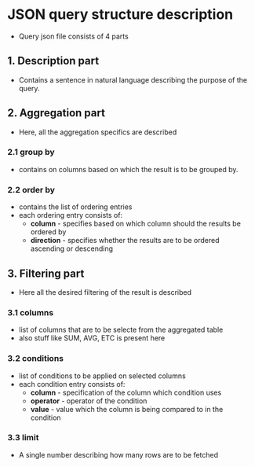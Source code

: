 # JSON query structure description
- Query json file consists of 4 parts
## 1. Description part
- Contains a sentence in natural language describing the purpose of the query.
## 2. Aggregation part
- Here, all the aggregation specifics are described
### 2.1 group by
- contains on columns based on which the result is to be grouped by.
### 2.2 order by
- contains the list of ordering entries
- each ordering entry consists of:
	- **column** - specifies based on which column should the results be ordered by
	- **direction** - specifies whether the results are to be ordered ascending or descending
## 3. Filtering part
- Here all the desired filtering of the result is described
### 3.1 columns
- list of columns that are to be selecte from the aggregated table
- also stuff like SUM, AVG, ETC is present here
### 3.2 conditions
- list of conditions to be applied on selected columns
- each condition entry consists of:
	- **column** - specification of the column which condition uses
	- **operator** - operator of the condition
	- **value** - value which the column is being compared to in the condition
### 3.3 limit
- A single number describing how many rows are to be fetched
